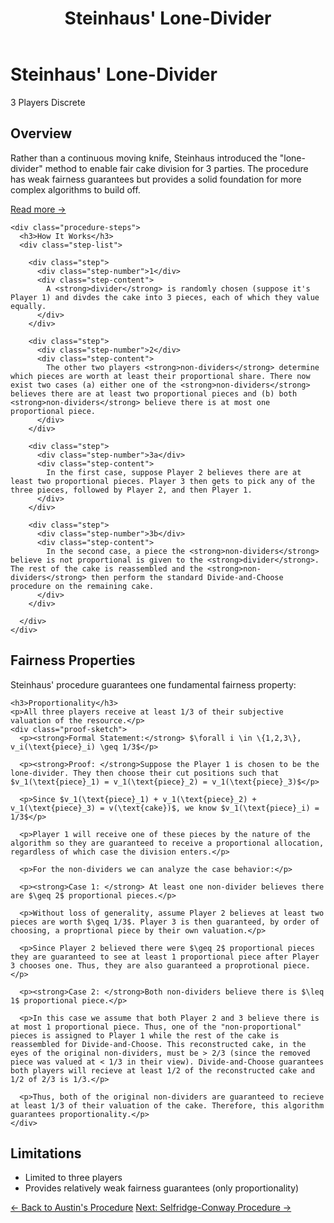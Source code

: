 ﻿---
layout: default
title: Steinhaus' Lone-Divider
permalink: /algorithms/steinhaus-lone-divider/
---

<div class="algorithm-page">

  <!-- Algorithm Header Card -->
  <div class="algorithm-header-card">
    <div class="algorithm-header-content">
      <h1 class="algorithm-title">Steinhaus' Lone-Divider</h1>
      <div class="algorithm-meta">
        <span class="meta-badge players-badge">3 Players</span>
        <span class="meta-badge complexity-badge">Discrete</span>
      </div>
    </div>
  </div>

  <!-- Overview -->
  <section class="content-block">
    <h2>Overview</h2>
    <p>Rather than a continuous moving knife, Steinhaus introduced the "lone-divider" method to enable fair cake division for 3 parties. The procedure has weak fairness guarantees but provides a solid foundation for more complex algorithms to build off.</p>
    <a href="https://en.wikipedia.org/wiki/Lone_divider" target="_blank" class="algorithm-link">Read more →</a>
    
    <div class="procedure-steps">
      <h3>How It Works</h3>
      <div class="step-list">

        <div class="step">
          <div class="step-number">1</div>
          <div class="step-content">
            A <strong>divider</strong> is randomly chosen (suppose it's Player 1) and divdes the cake into 3 pieces, each of which they value equally.
          </div>
        </div>

        <div class="step">
          <div class="step-number">2</div>
          <div class="step-content">
            The other two players <strong>non-dividers</strong> determine which pieces are worth at least their proportional share. There now exist two cases (a) either one of the <strong>non-dividers</strong> believes there are at least two proportional pieces and (b) both <strong>non-dividers</strong> believe there is at most one proportional piece.
          </div>
        </div>

        <div class="step">
          <div class="step-number">3a</div>
          <div class="step-content">
            In the first case, suppose Player 2 believes there are at least two proportional pieces. Player 3 then gets to pick any of the three pieces, followed by Player 2, and then Player 1.
          </div>
        </div>

        <div class="step">
          <div class="step-number">3b</div>
          <div class="step-content">
            In the second case, a piece the <strong>non-dividers</strong> believe is not proportional is given to the <strong>divider</strong>. The rest of the cake is reassembled and the <strong>non-dividers</strong> then perform the standard Divide-and-Choose procedure on the remaining cake.
          </div>
        </div>

      </div>
    </div>
  </section>

  <!-- Fairness Properties -->

  <section class="content-block">
    <h2>Fairness Properties</h2>
    <p>Steinhaus' procedure guarantees one fundamental fairness property:</p>

    <h3>Proportionality</h3>
    <p>All three players receive at least 1/3 of their subjective valuation of the resource.</p>
    <div class="proof-sketch">
      <p><strong>Formal Statement:</strong> $\forall i \in \{1,2,3\}, v_i(\text{piece}_i) \geq 1/3$</p>
    
      <p><strong>Proof: </strong>Suppose the Player 1 is chosen to be the lone-divider. They then choose their cut positions such that $v_1(\text{piece}_1) = v_1(\text{piece}_2) = v_1(\text{piece}_3)$</p> 

      <p>Since $v_1(\text{piece}_1) + v_1(\text{piece}_2) + v_1(\text{piece}_3) = v(\text{cake})$, we know $v_1(\text{piece}_i) = 1/3$</p>
      
      <p>Player 1 will receive one of these pieces by the nature of the algorithm so they are guaranteed to receive a proportional allocation, regardless of which case the division enters.</p>

      <p>For the non-dividers we can analyze the case behavior:</p>

      <p><strong>Case 1: </strong> At least one non-divider believes there are $\geq 2$ proportional pieces.</p>

      <p>Without loss of generality, assume Player 2 believes at least two pieces are worth $\geq 1/3$. Player 3 is then guaranteed, by order of choosing, a proprtional piece by their own valuation.</p>

      <p>Since Player 2 believed there were $\geq 2$ proportional pieces they are guaranteed to see at least 1 proportional piece after Player 3 chooses one. Thus, they are also guaranteed a proprotional piece.</p>

      <p><strong>Case 2: </strong>Both non-dividers believe there is $\leq 1$ proportional piece.</p>

      <p>In this case we assume that both Player 2 and 3 believe there is at most 1 proportional piece. Thus, one of the "non-proportional" pieces is assigned to Player 1 while the rest of the cake is reassembled for Divide-and-Choose. This reconstructed cake, in the eyes of the original non-dividers, must be > 2/3 (since the removed piece was valued at < 1/3 in their view). Divide-and-Choose guarantees both players will recieve at least 1/2 of the reconstructed cake and 1/2 of 2/3 is 1/3.</p>

      <p>Thus, both of the original non-dividers are guaranteed to recieve at least 1/3 of their valuation of the cake. Therefore, this algorithm guarantees proportionality.</p>
    </div>
  </section>

  <!-- Limitations -->
  <section class="content-block">
    <h2>Limitations</h2>
    <ul>
      <li>Limited to three players</li>
      <li>Provides relatively weak fairness guarantees (only proportionality)</li>
    </ul>
  </section>

  <!-- Navigation -->
  <footer class="algorithm-navigation">
    <a href="{{ '/algorithms/austins-moving-knife/' | relative_url }}" class="nav-button secondary">← Back to Austin's Procedure</a>
    <a href="{{ '/algorithms/selfridge-conway/' | relative_url }}" class="nav-button primary">Next: Selfridge-Conway Procedure →</a>
  </footer>

</div>